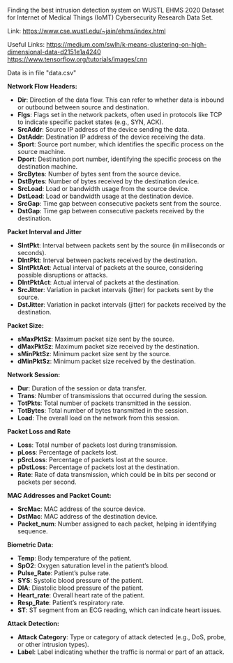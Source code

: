 Finding the best intrusion detection system on WUSTL EHMS 2020 Dataset for Internet of Medical Things (IoMT) Cybersecurity Research Data Set.

Link: https://www.cse.wustl.edu/~jain/ehms/index.html

Useful Links:
https://medium.com/swlh/k-means-clustering-on-high-dimensional-data-d2151e1a4240
https://www.tensorflow.org/tutorials/images/cnn

Data is in file "data.csv" 

**Network Flow Headers:**

- **Dir**: Direction of the data flow. This can refer to whether data is inbound or outbound between source and destination.
- **Flgs**: Flags set in the network packets, often used in protocols like TCP to indicate specific packet states (e.g., SYN, ACK).
- **SrcAddr**: Source IP address of the device sending the data.
- **DstAddr**: Destination IP address of the device receiving the data.
- **Sport**: Source port number, which identifies the specific process on the source machine.
- **Dport**: Destination port number, identifying the specific process on the destination machine.
- **SrcBytes**: Number of bytes sent from the source device.
- **DstBytes**: Number of bytes received by the destination device.
- **SrcLoad**: Load or bandwidth usage from the source device.
- **DstLoad**: Load or bandwidth usage at the destination device.
- **SrcGap**: Time gap between consecutive packets sent from the source.
- **DstGap**: Time gap between consecutive packets received by the destination.

**Packet Interval and Jitter**

- **SIntPkt**: Interval between packets sent by the source (in milliseconds or seconds).
- **DIntPkt**: Interval between packets received by the destination.
- **SIntPktAct**: Actual interval of packets at the source, considering possible disruptions or attacks.
- **DIntPktAct**: Actual interval of packets at the destination.
- **SrcJitter**: Variation in packet intervals (jitter) for packets sent by the source.
- **DstJitter**: Variation in packet intervals (jitter) for packets received by the destination.

**Packet Size:**

- **sMaxPktSz**: Maximum packet size sent by the source.
- **dMaxPktSz**: Maximum packet size received by the destination.
- **sMinPktSz**: Minimum packet size sent by the source.
- **dMinPktSz**: Minimum packet size received by the destination.

**Network Session:**

- **Dur**: Duration of the session or data transfer.
- **Trans**: Number of transmissions that occurred during the session.
- **TotPkts**: Total number of packets transmitted in the session.
- **TotBytes**: Total number of bytes transmitted in the session.
- **Load**: The overall load on the network from this session.

**Packet Loss and Rate**

- **Loss**: Total number of packets lost during transmission.
- **pLoss**: Percentage of packets lost.
- **pSrcLoss**: Percentage of packets lost at the source.
- **pDstLoss**: Percentage of packets lost at the destination.
- **Rate**: Rate of data transmission, which could be in bits per second or packets per second.

**MAC Addresses and Packet Count:**

- **SrcMac**: MAC address of the source device.
- **DstMac**: MAC address of the destination device.
- **Packet_num**: Number assigned to each packet, helping in identifying sequence.

**Biometric Data:**

- **Temp**: Body temperature of the patient.
- **SpO2**: Oxygen saturation level in the patient’s blood.
- **Pulse_Rate**: Patient’s pulse rate.
- **SYS**: Systolic blood pressure of the patient.
- **DIA**: Diastolic blood pressure of the patient.
- **Heart_rate**: Overall heart rate of the patient.
- **Resp_Rate**: Patient’s respiratory rate.
- **ST**: ST segment from an ECG reading, which can indicate heart issues.

**Attack Detection:**

- **Attack Category**: Type or category of attack detected (e.g., DoS, probe, or other intrusion types).
- **Label**: Label indicating whether the traffic is normal or part of an attack.